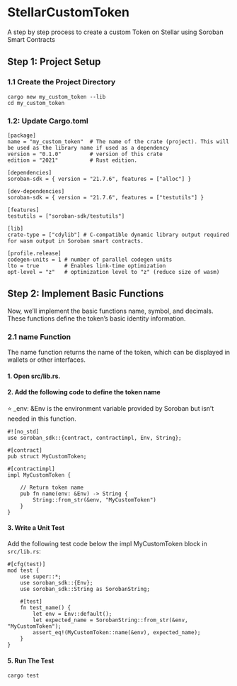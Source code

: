 # StellarCustomToken
A step by step process to create a custom Token on Stellar using Soroban Smart Contracts
## Step 1: Project Setup

### 1.1 Create the Project Directory
```
cargo new my_custom_token --lib
cd my_custom_token
```
### 1.2: Update Cargo.toml
```
[package]
name = "my_custom_token"  # The name of the crate (project). This will be used as the library name if used as a dependency
version = "0.1.0"         # version of this crate
edition = "2021"          # Rust edition.  

[dependencies]
soroban-sdk = { version = "21.7.6", features = ["alloc"] }

[dev-dependencies]
soroban-sdk = { version = "21.7.6", features = ["testutils"] }

[features]
testutils = ["soroban-sdk/testutils"]

[lib]
crate-type = ["cdylib"] # C-compatible dynamic library output required for wasm output in Soroban smart contracts.

[profile.release]
codegen-units = 1 # number of parallel codegen units
lto = true        # Enables link-time optimization
opt-level = "z"   # optimization level to "z" (reduce size of wasm)
```
## Step 2: Implement Basic Functions
Now, we’ll implement the basic functions name, symbol, and decimals. These functions define the token’s basic identity information.
### 2.1 name Function
The name function returns the name of the token, which can be displayed in wallets or other interfaces.
#### 1.	Open src/lib.rs.
#### 2.	Add the following code to define the token name
:star: _env: &Env is the environment variable provided by Soroban but isn’t needed in this function.

```
#![no_std]  
use soroban_sdk::{contract, contractimpl, Env, String};

#[contract]
pub struct MyCustomToken;

#[contractimpl]
impl MyCustomToken {

    // Return token name
    pub fn name(env: &Env) -> String {
        String::from_str(&env, "MyCustomToken")
    }
}
```
#### 3. Write a Unit Test 
Add the following test code below the impl MyCustomToken block in `src/lib.rs`:
```
#[cfg(test)]
mod test {
    use super::*;
    use soroban_sdk::{Env};
    use soroban_sdk::String as SorobanString;

    #[test]
    fn test_name() {
        let env = Env::default();
        let expected_name = SorobanString::from_str(&env, "MyCustomToken");
        assert_eq!(MyCustomToken::name(&env), expected_name);
    }
}
```

#### 5. Run The Test
```
cargo test
```

